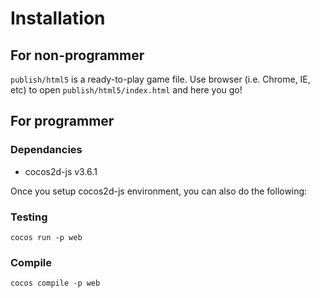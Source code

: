 # Installation

## For non-programmer

`publish/html5` is a ready-to-play game file. Use browser (i.e. Chrome, IE, etc) to open `publish/html5/index.html` and here you go!

## For programmer

### Dependancies

- cocos2d-js v3.6.1

Once you setup cocos2d-js environment, you can also do the following:

### Testing

`cocos run -p web`

### Compile

`cocos compile -p web`